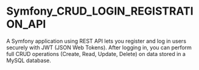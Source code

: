 # Symfony_CRUD_LOGIN_REGISTRATION_API
A Symfony application using REST API lets you register and log in users securely with JWT (JSON Web Tokens). After logging in, you can perform full CRUD operations (Create, Read, Update, Delete) on data stored in a MySQL database.
